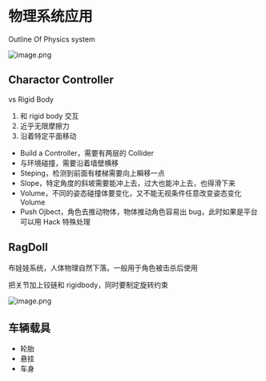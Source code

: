 # 物理系统应用

Outline Of Physics system

![image.png](https://image-1253155090.cos.ap-nanjing.myqcloud.com/202508292006579.png)

## Charactor Controller

vs Rigid Body

1. 和 rigid body 交互
2. 近乎无限摩擦力
3. 沿着特定平面移动

- Build a Controller，需要有两层的 Collider
- 与环境碰撞，需要沿着墙壁横移
- Steping，检测到前面有楼梯需要向上瞬移一点
- Slope，特定角度的斜坡需要能冲上去，过大也能冲上去，也得滑下来
- Volume，不同的姿态碰撞体要变化，又不能无视条件任意改变姿态变化 Volume
- Push Ojbect，角色去推动物体，物体推动角色容易出 bug，此时如果是平台可以用 Hack 特殊处理

## RagDoll

布娃娃系统，人体物理自然下落。一般用于角色被击杀后使用

把关节加上铰链和 rigidbody，同时要制定旋转约束

![image.png](https://image-1253155090.cos.ap-nanjing.myqcloud.com/202508292006386.png)

## 车辆载具

- 轮胎
- 悬挂
- 车身
